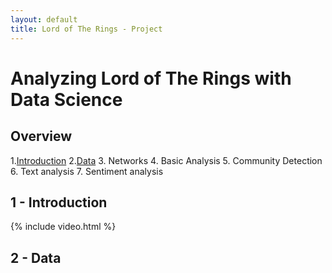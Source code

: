 ```yaml
---
layout: default
title: Lord of The Rings - Project 
---
```


# Analyzing Lord of The Rings with Data Science

## Overview 

1.[Introduction](#1---introduction)
2.[Data](#2---data)
3. Networks
4. Basic Analysis
5. Community Detection
6. Text analysis
7. Sentiment analysis

## 1 - Introduction 

{% include video.html %}

## 2 - Data


